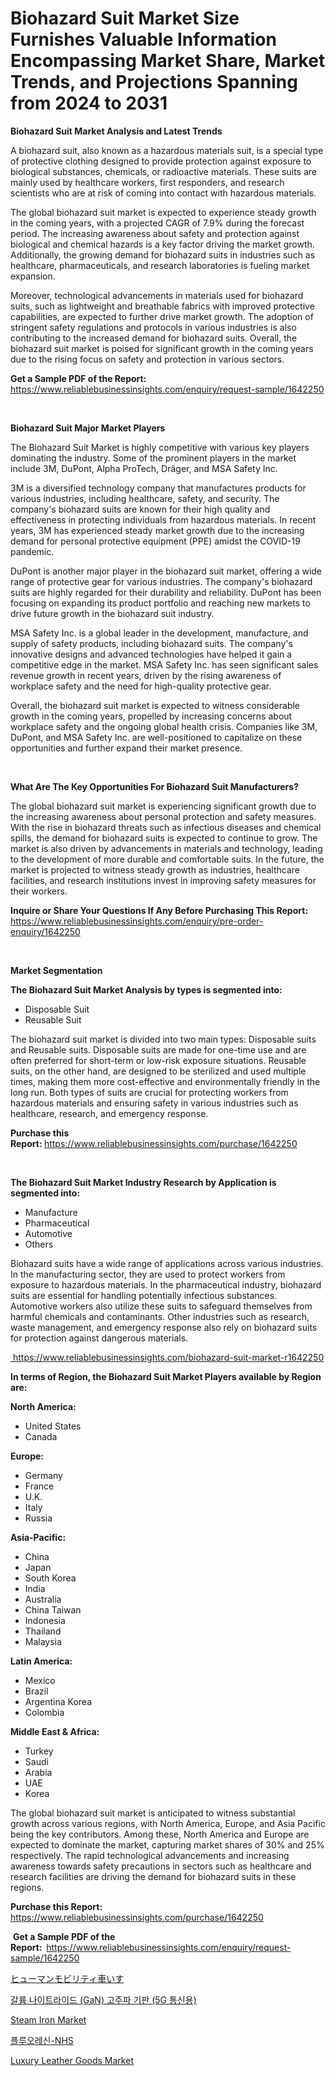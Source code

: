 <p><h1>Biohazard Suit Market Size Furnishes Valuable Information Encompassing Market Share, Market Trends, and Projections Spanning from 2024 to 2031</h1></p><p><strong>Biohazard Suit Market Analysis and Latest Trends</strong></p>
<p><p>A biohazard suit, also known as a hazardous materials suit, is a special type of protective clothing designed to provide protection against exposure to biological substances, chemicals, or radioactive materials. These suits are mainly used by healthcare workers, first responders, and research scientists who are at risk of coming into contact with hazardous materials.</p><p>The global biohazard suit market is expected to experience steady growth in the coming years, with a projected CAGR of 7.9% during the forecast period. The increasing awareness about safety and protection against biological and chemical hazards is a key factor driving the market growth. Additionally, the growing demand for biohazard suits in industries such as healthcare, pharmaceuticals, and research laboratories is fueling market expansion.</p><p>Moreover, technological advancements in materials used for biohazard suits, such as lightweight and breathable fabrics with improved protective capabilities, are expected to further drive market growth. The adoption of stringent safety regulations and protocols in various industries is also contributing to the increased demand for biohazard suits. Overall, the biohazard suit market is poised for significant growth in the coming years due to the rising focus on safety and protection in various sectors.</p></p>
<p><strong>Get a Sample PDF of the Report:&nbsp;</strong> <a href="https://www.reliablebusinessinsights.com/enquiry/request-sample/1642250">https://www.reliablebusinessinsights.com/enquiry/request-sample/1642250</a></p>
<p>&nbsp;</p>
<p><strong>Biohazard Suit Major Market Players</strong></p>
<p><p>The Biohazard Suit Market is highly competitive with various key players dominating the industry. Some of the prominent players in the market include 3M, DuPont, Alpha ProTech, Dräger, and MSA Safety Inc.</p><p>3M is a diversified technology company that manufactures products for various industries, including healthcare, safety, and security. The company's biohazard suits are known for their high quality and effectiveness in protecting individuals from hazardous materials. In recent years, 3M has experienced steady market growth due to the increasing demand for personal protective equipment (PPE) amidst the COVID-19 pandemic.</p><p>DuPont is another major player in the biohazard suit market, offering a wide range of protective gear for various industries. The company's biohazard suits are highly regarded for their durability and reliability. DuPont has been focusing on expanding its product portfolio and reaching new markets to drive future growth in the biohazard suit industry.</p><p>MSA Safety Inc. is a global leader in the development, manufacture, and supply of safety products, including biohazard suits. The company's innovative designs and advanced technologies have helped it gain a competitive edge in the market. MSA Safety Inc. has seen significant sales revenue growth in recent years, driven by the rising awareness of workplace safety and the need for high-quality protective gear.</p><p>Overall, the biohazard suit market is expected to witness considerable growth in the coming years, propelled by increasing concerns about workplace safety and the ongoing global health crisis. Companies like 3M, DuPont, and MSA Safety Inc. are well-positioned to capitalize on these opportunities and further expand their market presence.</p></p>
<p>&nbsp;</p>
<p><strong>What Are The Key Opportunities For Biohazard Suit Manufacturers?</strong></p>
<p><p>The global biohazard suit market is experiencing significant growth due to the increasing awareness about personal protection and safety measures. With the rise in biohazard threats such as infectious diseases and chemical spills, the demand for biohazard suits is expected to continue to grow. The market is also driven by advancements in materials and technology, leading to the development of more durable and comfortable suits. In the future, the market is projected to witness steady growth as industries, healthcare facilities, and research institutions invest in improving safety measures for their workers.</p></p>
<p><strong>Inquire or Share Your Questions If Any Before Purchasing This Report:</strong> <a href="https://www.reliablebusinessinsights.com/enquiry/pre-order-enquiry/1642250">https://www.reliablebusinessinsights.com/enquiry/pre-order-enquiry/1642250</a></p>
<p>&nbsp;</p>
<p><strong>Market Segmentation</strong></p>
<p><strong>The Biohazard Suit Market Analysis by types is segmented into:</strong></p>
<p><ul><li>Disposable Suit</li><li>Reusable Suit</li></ul></p>
<p><p>The biohazard suit market is divided into two main types: Disposable suits and Reusable suits. Disposable suits are made for one-time use and are often preferred for short-term or low-risk exposure situations. Reusable suits, on the other hand, are designed to be sterilized and used multiple times, making them more cost-effective and environmentally friendly in the long run. Both types of suits are crucial for protecting workers from hazardous materials and ensuring safety in various industries such as healthcare, research, and emergency response.</p></p>
<p><strong>Purchase this Report:&nbsp;</strong><a href="https://www.reliablebusinessinsights.com/purchase/1642250">https://www.reliablebusinessinsights.com/purchase/1642250</a></p>
<p>&nbsp;</p>
<p><strong>The Biohazard Suit Market Industry Research by Application is segmented into:</strong></p>
<p><ul><li>Manufacture</li><li>Pharmaceutical</li><li>Automotive</li><li>Others</li></ul></p>
<p><p>Biohazard suits have a wide range of applications across various industries. In the manufacturing sector, they are used to protect workers from exposure to hazardous materials. In the pharmaceutical industry, biohazard suits are essential for handling potentially infectious substances. Automotive workers also utilize these suits to safeguard themselves from harmful chemicals and contaminants. Other industries such as research, waste management, and emergency response also rely on biohazard suits for protection against dangerous materials.</p></p>
<p><a href="https://www.reliablebusinessinsights.com/biohazard-suit-market-r1642250">&nbsp;https://www.reliablebusinessinsights.com/biohazard-suit-market-r1642250</a></p>
<p><strong>In terms of Region, the Biohazard Suit Market Players available by Region are:</strong></p>
<p>
    <p> <strong> North America: </strong>
        <ul>
            <li>United States</li>
            <li>Canada</li>
        </ul>
        </p> 
    <p> <strong> Europe: </strong>
        <ul>
            <li>Germany</li>
            <li>France</li>
            <li>U.K.</li>
            <li>Italy</li>
            <li>Russia</li>
        </ul>
        </p> 
    <p> <strong> Asia-Pacific: </strong>
        <ul>
            <li>China</li>
            <li>Japan</li>
            <li>South Korea</li>
            <li>India</li>
            <li>Australia</li>
            <li>China Taiwan</li>
            <li>Indonesia</li>
            <li>Thailand</li>
            <li>Malaysia</li>
        </ul>
        </p> 
    <p> <strong> Latin America: </strong>
        <ul>
            <li>Mexico</li>
            <li>Brazil</li>
            <li>Argentina Korea</li>
            <li>Colombia</li>
        </ul>
        </p> 
    <p> <strong> Middle East & Africa: </strong>
        <ul>
            <li>Turkey</li>
            <li>Saudi</li>
            <li>Arabia</li>
            <li>UAE</li>
            <li>Korea</li>
        </ul>
    </p>
    </p>
<p><p>The global biohazard suit market is anticipated to witness substantial growth across various regions, with North America, Europe, and Asia Pacific being the key contributors. Among these, North America and Europe are expected to dominate the market, capturing market shares of 30% and 25% respectively. The rapid technological advancements and increasing awareness towards safety precautions in sectors such as healthcare and research facilities are driving the demand for biohazard suits in these regions.</p></p>
<p><strong>Purchase this Report: </strong><a href="https://www.reliablebusinessinsights.com/purchase/1642250">https://www.reliablebusinessinsights.com/purchase/1642250</a></p>
<p>&nbsp;<strong>Get a Sample PDF of the Report:&nbsp;&nbsp;</strong><a href="https://www.reliablebusinessinsights.com/enquiry/request-sample/1642250">https://www.reliablebusinessinsights.com/enquiry/request-sample/1642250</a></p>
<p><strong></strong></p>
<p><p><a href="https://github.com/klon646/Market-Research-Report-List-1/blob/main/8907580144024.md">ヒューマンモビリティ車いす</a></p><p><a href="https://github.com/LoganRew1964/Market-Research-Report-List-1/blob/main/7853314151756.md">갈륨 나이트라이드 (GaN) 고주파 기판 (5G 통신용)</a></p><p><a href="https://github.com/seekum/Market-Research-Report-List-3/blob/main/steam-iron-market.md">Steam Iron Market</a></p><p><a href="https://github.com/akzkkws047661437/Market-Research-Report-List-2/blob/main/3202095151757.md">플루오레신-NHS</a></p><p><a href="https://github.com/nancykennedykellievqfqt2/Market-Research-Report-List-3/blob/main/luxury-leather-goods-market.md">Luxury Leather Goods Market</a></p></p>